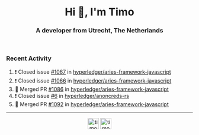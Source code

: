 <h1 align="center">Hi 👋, I'm Timo</h1>
<h3 align="center">A developer from Utrecht, The Netherlands</h3>
<br/>
<!-- https://github.com/rahuldkjain/github-profile-readme-generator --!>

<!--  <p align="left"><img src="https://github-readme-stats.vercel.app/api?username=timoglastra&show_icons=true&count_private=true&" alt="timoglastra" /></p> --!>

<!--
Github language stats
<p align="left"><img src="https://github-readme-stats.vercel.app/api/top-langs/?username=timoglastra&layout=compact" alt="timoglastra" /><p>
-->

<!-- Codestats language stats -->
<!-- <p align="left"><img src="https://codestats-readme.vercel.app/api/top-langs/?username=timoglastra&layout=compact&language_count=12" alt="timoglastra" /><p>    --!>
  
<h3>Recent Activity</h3>

<!--START_SECTION:activity-->
1. ❗️ Closed issue [#1067](https://github.com/hyperledger/aries-framework-javascript/issues/1067) in [hyperledger/aries-framework-javascript](https://github.com/hyperledger/aries-framework-javascript)
2. ❗️ Closed issue [#1066](https://github.com/hyperledger/aries-framework-javascript/issues/1066) in [hyperledger/aries-framework-javascript](https://github.com/hyperledger/aries-framework-javascript)
3. 🎉 Merged PR [#1086](https://github.com/hyperledger/aries-framework-javascript/pull/1086) in [hyperledger/aries-framework-javascript](https://github.com/hyperledger/aries-framework-javascript)
4. ❗️ Closed issue [#6](https://github.com/hyperledger/anoncreds-rs/issues/6) in [hyperledger/anoncreds-rs](https://github.com/hyperledger/anoncreds-rs)
5. 🎉 Merged PR [#1092](https://github.com/hyperledger/aries-framework-javascript/pull/1092) in [hyperledger/aries-framework-javascript](https://github.com/hyperledger/aries-framework-javascript)
<!--END_SECTION:activity-->

---

<p align="center">
<a href="https://twitter.com/timoglastra" target="blank"><img align="center" src="https://cdn.jsdelivr.net/npm/simple-icons@3.0.1/icons/twitter.svg" alt="timoglastra" height="30" width="30" /></a>
<a href="https://linkedin.com/in/timoglastra" target="blank"><img align="center" src="https://cdn.jsdelivr.net/npm/simple-icons@3.0.1/icons/linkedin.svg" alt="timoglastra" height="30" width="30" /></a>
</p>



